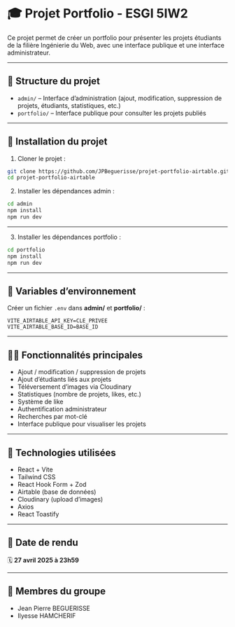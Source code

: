 # 🎓 Projet Portfolio - ESGI 5IW2

Ce projet permet de créer un portfolio pour présenter les projets étudiants de la filière Ingénierie du Web, avec une interface publique et une interface administrateur.

---

## 📁 Structure du projet

- `admin/` – Interface d’administration (ajout, modification, suppression de projets, étudiants, statistiques, etc.)
- `portfolio/` – Interface publique pour consulter les projets publiés

---

## 🚀 Installation du projet

1. Cloner le projet :

```bash
git clone https://github.com/JPBeguerisse/projet-portfolio-airtable.git
cd projet-portfolio-airtable
```

2. Installer les dépendances admin :

```bash
cd admin
npm install
npm run dev

```

---

3. Installer les dépendances portfolio :

```bash
cd portfolio
npm install
npm run dev

```

---

## 🔐 Variables d’environnement

Créer un fichier `.env` dans **admin/** et **portfolio/** :

```env
VITE_AIRTABLE_API_KEY=CLE_PRIVEE
VITE_AIRTABLE_BASE_ID=BASE_ID
```

---

## 👨‍💻 Fonctionnalités principales

- Ajout / modification / suppression de projets
- Ajout d’étudiants liés aux projets
- Téléversement d’images via Cloudinary
- Statistiques (nombre de projets, likes, etc.)
- Système de like
- Authentification administrateur
- Recherches par mot-clé
- Interface publique pour visualiser les projets

---

## 🧰 Technologies utilisées

- React + Vite
- Tailwind CSS
- React Hook Form + Zod
- Airtable (base de données)
- Cloudinary (upload d’images)
- Axios
- React Toastify

---

## 📅 Date de rendu

🗓️ **27 avril 2025 à 23h59**

---

## 👥 Membres du groupe

- Jean Pierre BEGUERISSE
- Ilyesse HAMCHERIF
```
